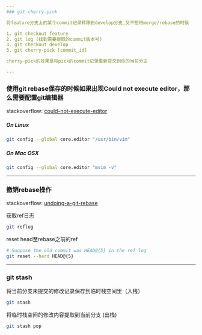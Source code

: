 ```yaml
---
### git cherry-pick

将feature分支上的某个commit纪录转移到develop分支,又不想用merge/rebase的时候 

1. git checkout feature
2. git log (找到需要提取的commit版本号)
3. git checkout develop
3. git cherry-pick [commit_id]

cherry-pick的效果是将pick的commit记录重新提交到你的当前分支

---
```


### 使用git rebase保存的时候如果出现Could not execute editor，那么需要配置git编辑器

stackoverflow: [could-not-execute-editor](http://stackoverflow.com/questions/4092432/could-not-execute-editor)

##### On Linux

```bash
git config --global core.editor "/usr/bin/vim"
```

##### On Mac OSX

```bash
git config --global core.editor "mvim -v"  
```

---

### 撤销rebase操作

stackoverflow: [undoing-a-git-rebase](http://stackoverflow.com/questions/134882/undoing-a-git-rebase)

获取ref日志

```bash
git reflog 
```

reset head至rebase之前的ref

```bash
# Suppose the old commit was HEAD@{5} in the ref log
git reset --hard HEAD@{5}
```
---

### git stash
将当前分支未提交的修改记录保存到临时栈空间里（入栈）  

```bash
git stash   
```

将临时栈空间的修改内容提取到当前分支 (出栈)   

```bash
git stash pop 
```
